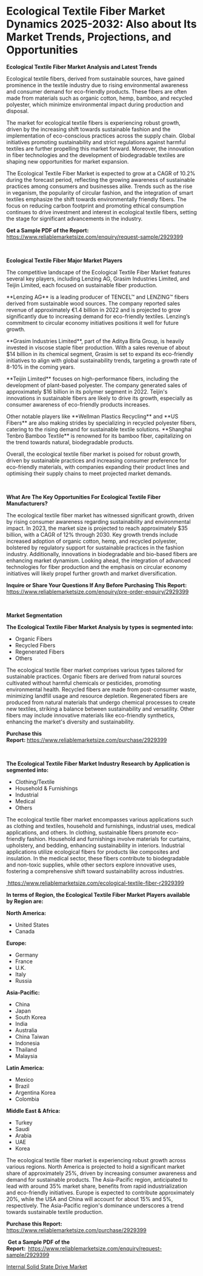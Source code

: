 <p><h1>Ecological Textile Fiber Market Dynamics 2025-2032: Also about Its Market Trends, Projections, and Opportunities</h1></p><p><strong>Ecological Textile Fiber Market Analysis and Latest Trends</strong></p>
<p><p>Ecological textile fibers, derived from sustainable sources, have gained prominence in the textile industry due to rising environmental awareness and consumer demand for eco-friendly products. These fibers are often made from materials such as organic cotton, hemp, bamboo, and recycled polyester, which minimize environmental impact during production and disposal.</p><p>The market for ecological textile fibers is experiencing robust growth, driven by the increasing shift towards sustainable fashion and the implementation of eco-conscious practices across the supply chain. Global initiatives promoting sustainability and strict regulations against harmful textiles are further propelling this market forward. Moreover, the innovation in fiber technologies and the development of biodegradable textiles are shaping new opportunities for market expansion.</p><p>The Ecological Textile Fiber Market is expected to grow at a CAGR of 10.2% during the forecast period, reflecting the growing awareness of sustainable practices among consumers and businesses alike. Trends such as the rise in veganism, the popularity of circular fashion, and the integration of smart textiles emphasize the shift towards environmentally friendly fibers. The focus on reducing carbon footprint and promoting ethical consumption continues to drive investment and interest in ecological textile fibers, setting the stage for significant advancements in the industry.</p></p>
<p><strong>Get a Sample PDF of the Report:&nbsp;</strong> <a href="https://www.reliablemarketsize.com/enquiry/request-sample/2929399?utm_campaign=3029&utm_medium=2&utm_source=Github&utm_content=ia&utm_term=12032025&utm_id=ecological-textile-fiber">https://www.reliablemarketsize.com/enquiry/request-sample/2929399</a></p>
<p>&nbsp;</p>
<p><strong>Ecological Textile Fiber Major Market Players</strong></p>
<p><p>The competitive landscape of the Ecological Textile Fiber Market features several key players, including Lenzing AG, Grasim Industries Limited, and Teijin Limited, each focused on sustainable fiber production.</p><p>**Lenzing AG** is a leading producer of TENCEL™ and LENZING™ fibers derived from sustainable wood sources. The company reported sales revenue of approximately €1.4 billion in 2022 and is projected to grow significantly due to increasing demand for eco-friendly textiles. Lenzing’s commitment to circular economy initiatives positions it well for future growth.</p><p>**Grasim Industries Limited**, part of the Aditya Birla Group, is heavily invested in viscose staple fiber production. With a sales revenue of about $14 billion in its chemical segment, Grasim is set to expand its eco-friendly initiatives to align with global sustainability trends, targeting a growth rate of 8-10% in the coming years.</p><p>**Teijin Limited** focuses on high-performance fibers, including the development of plant-based polyester. The company generated sales of approximately $16 billion in its polymer segment in 2022. Teijin's innovations in sustainable fibers are likely to drive its growth, especially as consumer awareness of eco-friendly products increases.</p><p>Other notable players like **Wellman Plastics Recycling** and **US Fibers** are also making strides by specializing in recycled polyester fibers, catering to the rising demand for sustainable textile solutions. **Shanghai Tenbro Bamboo Textile** is renowned for its bamboo fiber, capitalizing on the trend towards natural, biodegradable products.</p><p>Overall, the ecological textile fiber market is poised for robust growth, driven by sustainable practices and increasing consumer preference for eco-friendly materials, with companies expanding their product lines and optimising their supply chains to meet projected market demands.</p></p>
<p>&nbsp;</p>
<p><strong>What Are The Key Opportunities For Ecological Textile Fiber Manufacturers?</strong></p>
<p><p>The ecological textile fiber market has witnessed significant growth, driven by rising consumer awareness regarding sustainability and environmental impact. In 2023, the market size is projected to reach approximately $35 billion, with a CAGR of 12% through 2030. Key growth trends include increased adoption of organic cotton, hemp, and recycled polyester, bolstered by regulatory support for sustainable practices in the fashion industry. Additionally, innovations in biodegradable and bio-based fibers are enhancing market dynamism. Looking ahead, the integration of advanced technologies for fiber production and the emphasis on circular economy initiatives will likely propel further growth and market diversification.</p></p>
<p><strong>Inquire or Share Your Questions If Any Before Purchasing This Report:</strong> <a href="https://www.reliablemarketsize.com/enquiry/pre-order-enquiry/2929399?utm_campaign=3029&utm_medium=2&utm_source=Github&utm_content=ia&utm_term=12032025&utm_id=ecological-textile-fiber">https://www.reliablemarketsize.com/enquiry/pre-order-enquiry/2929399</a></p>
<p>&nbsp;</p>
<p><strong>Market Segmentation</strong></p>
<p><strong>The Ecological Textile Fiber Market Analysis by types is segmented into:</strong></p>
<p><ul><li>Organic Fibers</li><li>Recycled Fibers</li><li>Regenerated Fibers</li><li>Others</li></ul></p>
<p><p>The ecological textile fiber market comprises various types tailored for sustainable practices. Organic fibers are derived from natural sources cultivated without harmful chemicals or pesticides, promoting environmental health. Recycled fibers are made from post-consumer waste, minimizing landfill usage and resource depletion. Regenerated fibers are produced from natural materials that undergo chemical processes to create new textiles, striking a balance between sustainability and versatility. Other fibers may include innovative materials like eco-friendly synthetics, enhancing the market's diversity and sustainability.</p></p>
<p><strong>Purchase this Report:&nbsp;</strong><a href="https://www.reliablemarketsize.com/purchase/2929399?utm_campaign=3029&utm_medium=2&utm_source=Github&utm_content=ia&utm_term=12032025&utm_id=ecological-textile-fiber">https://www.reliablemarketsize.com/purchase/2929399</a></p>
<p>&nbsp;</p>
<p><strong>The Ecological Textile Fiber Market Industry Research by Application is segmented into:</strong></p>
<p><ul><li>Clothing/Textile</li><li>Household & Furnishings</li><li>Industrial</li><li>Medical</li><li>Others</li></ul></p>
<p><p>The ecological textile fiber market encompasses various applications such as clothing and textiles, household and furnishings, industrial uses, medical applications, and others. In clothing, sustainable fibers promote eco-friendly fashion. Household and furnishings involve materials for curtains, upholstery, and bedding, enhancing sustainability in interiors. Industrial applications utilize ecological fibers for products like composites and insulation. In the medical sector, these fibers contribute to biodegradable and non-toxic supplies, while other sectors explore innovative uses, fostering a comprehensive shift toward sustainability across industries.</p></p>
<p><a href="https://www.reliablemarketsize.com/ecological-textile-fiber-r2929399?utm_campaign=3029&utm_medium=2&utm_source=Github&utm_content=ia&utm_term=12032025&utm_id=ecological-textile-fiber">&nbsp;https://www.reliablemarketsize.com/ecological-textile-fiber-r2929399</a></p>
<p><strong>In terms of Region, the Ecological Textile Fiber Market Players available by Region are:</strong></p>
<p>
    <p> <strong> North America: </strong>
        <ul>
            <li>United States</li>
            <li>Canada</li>
        </ul>
        </p> 
    <p> <strong> Europe: </strong>
        <ul>
            <li>Germany</li>
            <li>France</li>
            <li>U.K.</li>
            <li>Italy</li>
            <li>Russia</li>
        </ul>
        </p> 
    <p> <strong> Asia-Pacific: </strong>
        <ul>
            <li>China</li>
            <li>Japan</li>
            <li>South Korea</li>
            <li>India</li>
            <li>Australia</li>
            <li>China Taiwan</li>
            <li>Indonesia</li>
            <li>Thailand</li>
            <li>Malaysia</li>
        </ul>
        </p> 
    <p> <strong> Latin America: </strong>
        <ul>
            <li>Mexico</li>
            <li>Brazil</li>
            <li>Argentina Korea</li>
            <li>Colombia</li>
        </ul>
        </p> 
    <p> <strong> Middle East & Africa: </strong>
        <ul>
            <li>Turkey</li>
            <li>Saudi</li>
            <li>Arabia</li>
            <li>UAE</li>
            <li>Korea</li>
        </ul>
    </p>
    </p>
<p><p>The ecological textile fiber market is experiencing robust growth across various regions. North America is projected to hold a significant market share of approximately 25%, driven by increasing consumer awareness and demand for sustainable products. The Asia-Pacific region, anticipated to lead with around 35% market share, benefits from rapid industrialization and eco-friendly initiatives. Europe is expected to contribute approximately 20%, while the USA and China will account for about 15% and 5%, respectively. The Asia-Pacific region's dominance underscores a trend towards sustainable textile production.</p></p>
<p><strong>Purchase this Report: </strong><a href="https://www.reliablemarketsize.com/purchase/2929399?utm_campaign=3029&utm_medium=2&utm_source=Github&utm_content=ia&utm_term=12032025&utm_id=ecological-textile-fiber">https://www.reliablemarketsize.com/purchase/2929399</a></p>
<p>&nbsp;<strong>Get a Sample PDF of the Report:&nbsp;&nbsp;</strong><a href="https://www.reliablemarketsize.com/enquiry/request-sample/2929399?utm_campaign=3029&utm_medium=2&utm_source=Github&utm_content=ia&utm_term=12032025&utm_id=ecological-textile-fiber">https://www.reliablemarketsize.com/enquiry/request-sample/2929399</a></p>
<p><strong></strong></p>
<p><p><a href="https://github.com/mriwacraane/Market-Research-Report-List-1/blob/main/internal-solid-state-drive-market.md?utm_campaign=3029&utm_medium=2&utm_source=Github&utm_content=ia&utm_term=12032025&utm_id=ecological-textile-fiber">Internal Solid State Drive Market</a></p></p>